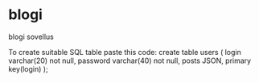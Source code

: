 # blogi

blogi sovellus

To create suitable SQL table paste this code: 
  create table users (
    login varchar(20) not null, 
    password varchar(40) not null, 
    posts JSON, 
    primary key(login)
  );
